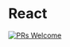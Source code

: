 # React 
 [![PRs Welcome](https://img.shields.io/badge/PRs-welcome-brightgreen.svg)](https://github.com/Tushar1998/react-typescript-template/pulls)
